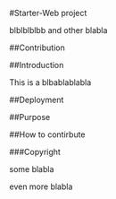 #Starter-Web project

blblblblbb and other blabla

##Contribution

##Introduction

This is a blbablablabla

##Deployment

##Purpose

##How to contirbute

###Copyright

some blabla

even more blabla